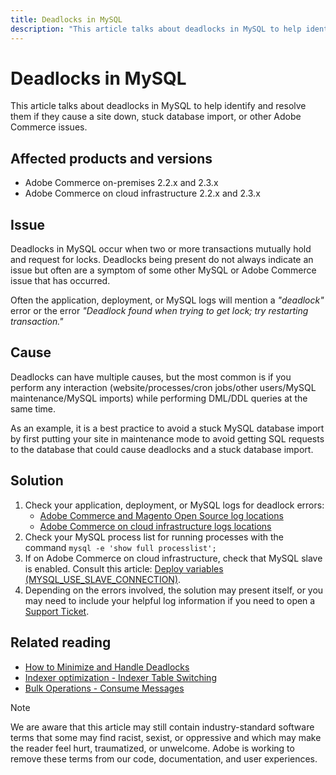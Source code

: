 ```yaml
---
title: Deadlocks in MySQL
description: "This article talks about deadlocks in MySQL to help identify and resolve them if they cause a site down, stuck database import, or other Adobe Commerce issues."
---
```


# Deadlocks in MySQL

This article talks about deadlocks in MySQL to help identify and resolve them if they cause a site down, stuck database import, or other Adobe Commerce issues.

## Affected products and versions

* Adobe Commerce on-premises 2.2.x and 2.3.x
* Adobe Commerce on cloud infrastructure 2.2.x and 2.3.x

## Issue

Deadlocks in MySQL occur when two or more transactions mutually hold and request for locks. Deadlocks being present do not always indicate an issue but often are a symptom of some other MySQL or Adobe Commerce issue that has occurred.

Often the application, deployment, or MySQL logs will mention a *"deadlock"* error or the error *"Deadlock found when trying to get lock; try restarting transaction."*

## Cause

Deadlocks can have multiple causes, but the most common is if you perform any interaction (website/processes/cron jobs/other users/MySQL maintenance/MySQL imports) while performing DML/DDL queries at the same time.

As an example, it is a best practice to avoid a stuck MySQL database import by first putting your site in maintenance mode to avoid getting SQL requests to the database that could cause deadlocks and a stuck database import.

## Solution

1. Check your application, deployment, or MySQL logs for deadlock errors:
    * [Adobe Commerce and Magento Open Source log locations](https://devdocs.magento.com/guides/v2.3/config-guide/cli/logging.html)
    * [Adobe Commerce on cloud infrastructure logs locations](https://devdocs.magento.com/guides/v2.3/cloud/trouble/environments-logs.html)
1. Check your MySQL process list for running processes with the command `mysql -e 'show full processlist';`
1. If on Adobe Commerce on cloud infrastructure, check that MySQL slave is enabled. Consult this article: [Deploy variables (MYSQL\_USE\_SLAVE\_CONNECTION)](https://devdocs.magento.com/guides/v2.2/cloud/env/variables-deploy.html#mysql_use_slave_connection).
1. Depending on the errors involved, the solution may present itself, or you may need to include your helpful log information if you need to open a [Support Ticket](/help/help-center-guide/help-center/magento-help-center-user-guide.md#submit-ticket).

## Related reading

* [How to Minimize and Handle Deadlocks](https://dev.mysql.com/doc/refman/5.7/en/innodb-deadlocks-handling.html)
* [Indexer optimization - Indexer Table Switching](https://devdocs.magento.com/guides/v2.3/extension-dev-guide/indexer-batch.html#indexer-table-switching)
* [Bulk Operations - Consume Messages](https://devdocs.magento.com/guides/v2.3/extension-dev-guide/message-queues/bulk-operations.html#consume-messages)

>[!NOTE]
>
>We are aware that this article may still contain industry-standard software terms that some may find racist, sexist, or oppressive and which may make the reader feel hurt, traumatized, or unwelcome. Adobe is working to remove these terms from our code, documentation, and user experiences.
